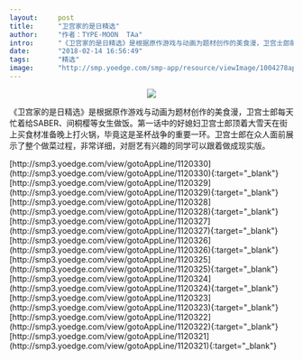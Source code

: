 ```yaml
---
layout:     post
title:      "卫宫家的是日精选"
author:     "作者：TYPE-MOON  TAa"
intro:      "《卫宫家的是日精选》是根据原作游戏与动画为题材创作的美食漫，卫宫士郎每天忙着给SABER、间桐樱等女生做饭。第一话中的好媳妇卫宫士郎顶着大雪天在街上买食材准备晚上打火锅，毕竟这是圣杯战争的重要一环。卫宫士郎在众人面前展示了整个做菜过程，非常详细，对厨艺有兴趣的同学可以跟着做成现实版。"
date:       "2018-02-14 16:56:49"
tags:       "精选"
image:      "http://smp.yoedge.com/smp-app/resource/viewImage/1004278appline.png"
---
```

<div style="text-align: center">
<p><img src="http://smp.yoedge.com/smp-app/resource/viewImage/1004278appline.png"/></p>
</div>
<p class="post-meta">
<span>《卫宫家的是日精选》是根据原作游戏与动画为题材创作的美食漫，卫宫士郎每天忙着给SABER、间桐樱等女生做饭。第一话中的好媳妇卫宫士郎顶着大雪天在街上买食材准备晚上打火锅，毕竟这是圣杯战争的重要一环。卫宫士郎在众人面前展示了整个做菜过程，非常详细，对厨艺有兴趣的同学可以跟着做成现实版。</span>
</p>
[http://smp3.yoedge.com/view/gotoAppLine/1120330](http://smp3.yoedge.com/view/gotoAppLine/1120330){:target="_blank"}
[http://smp3.yoedge.com/view/gotoAppLine/1120329](http://smp3.yoedge.com/view/gotoAppLine/1120329){:target="_blank"}
[http://smp3.yoedge.com/view/gotoAppLine/1120328](http://smp3.yoedge.com/view/gotoAppLine/1120328){:target="_blank"}
[http://smp3.yoedge.com/view/gotoAppLine/1120327](http://smp3.yoedge.com/view/gotoAppLine/1120327){:target="_blank"}
[http://smp3.yoedge.com/view/gotoAppLine/1120326](http://smp3.yoedge.com/view/gotoAppLine/1120326){:target="_blank"}
[http://smp3.yoedge.com/view/gotoAppLine/1120325](http://smp3.yoedge.com/view/gotoAppLine/1120325){:target="_blank"}
[http://smp3.yoedge.com/view/gotoAppLine/1120324](http://smp3.yoedge.com/view/gotoAppLine/1120324){:target="_blank"}
[http://smp3.yoedge.com/view/gotoAppLine/1120323](http://smp3.yoedge.com/view/gotoAppLine/1120323){:target="_blank"}
[http://smp3.yoedge.com/view/gotoAppLine/1120322](http://smp3.yoedge.com/view/gotoAppLine/1120322){:target="_blank"}
[http://smp3.yoedge.com/view/gotoAppLine/1120321](http://smp3.yoedge.com/view/gotoAppLine/1120321){:target="_blank"}


